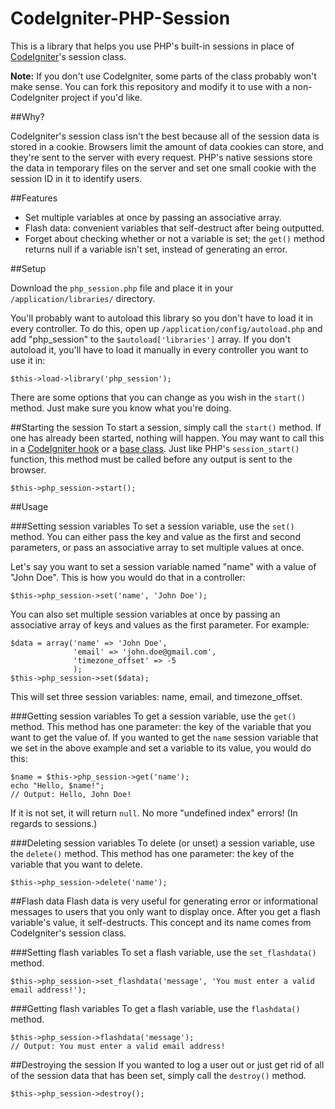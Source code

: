 CodeIgniter-PHP-Session
=======================

This is a library that helps you use PHP's built-in sessions in place of [CodeIgniter](http://codeigniter.com/)'s session class.

**Note:** If you don't use CodeIgniter, some parts of the class probably won't make sense. You can fork this repository and modify it to use with a non-CodeIgniter project if you'd like.

##Why?

CodeIgniter's session class isn't the best because all of the session data is stored in a cookie. Browsers limit the amount of data cookies can store, and they're sent to the server with every request. PHP's native sessions store the data in temporary files on the server and set one small cookie with the session ID in it to identify users.

##Features
- Set multiple variables at once by passing an associative array.
- Flash data: convenient variables that self-destruct after being outputted.
- Forget about checking whether or not a variable is set; the `get()` method returns null if a variable isn't set, instead of generating an error.

##Setup

Download the `php_session.php` file and place it in your `/application/libraries/` directory. 
<!--Then, download the `php_session_config.php` file and place it in your `/application/config/` directory.-->

You'll probably want to autoload this library so you don't have to load it in every controller. To do this, open up `/application/config/autoload.php` and add "php_session" to the `$autoload['libraries']` array. If you don't autoload it, you'll have to load it manually in every controller you want to use it in:

```
$this->load->library('php_session');
```

There are some options that you can change as you wish in the `start()` method. Just make sure you know what you're doing.

##Starting the session
To start a session, simply call the `start()` method. If one has already been started, nothing will happen. You may want to call this in a [CodeIgniter hook](http://ellislab.com/codeigniter/user-guide/general/hooks.html) or a [base class](http://philsturgeon.co.uk/blog/2010/02/CodeIgniter-Base-Classes-Keeping-it-DRY). Just like PHP's `session_start()` function, this method must be called before any output is sent to the browser.

```
$this->php_session->start();
```

##Usage

###Setting session variables
To set a session variable, use the `set()` method. You can either pass the key and value as the first and second parameters, or pass an associative array to set multiple values at once.

Let's say you want to set a session variable named "name" with a value of "John Doe". This is how you would do that in a controller:

```
$this->php_session->set('name', 'John Doe');
```

You can also set multiple session variables at once by passing an associative array of keys and values as the first parameter. For example:

```
$data = array('name' => 'John Doe',
              'email' => 'john.doe@gmail.com',
              'timezone_offset' => -5
              );
$this->php_session->set($data);
```

This will set three session variables: name, email, and timezone_offset.


###Getting session variables
To get a session variable, use the `get()` method. This method has one parameter: the key of the variable that you want to get the value of. If you wanted to get the `name` session variable that we set in the above example and set a variable to its value, you would do this:

```
$name = $this->php_session->get('name');
echo "Hello, $name!";
// Output: Hello, John Doe!
```

If it is not set, it will return `null`. No more "undefined index" errors! (In regards to sessions.)

###Deleting session variables
To delete (or unset) a session variable, use the `delete()` method. This method has one parameter: the key of the variable that you want to delete.

```
$this->php_session->delete('name');
```

##Flash data
Flash data is very useful for generating error or informational messages to users that you only want to display once. After you get a flash variable's value, it self-destructs. This concept and its name comes from CodeIgniter's session class.

###Setting flash variables
To set a flash variable, use the `set_flashdata()` method. 

```
$this->php_session->set_flashdata('message', 'You must enter a valid email address!');
```

###Getting flash variables
To get a flash variable, use the `flashdata()` method.

```
$this->php_session->flashdata('message');
// Output: You must enter a valid email address!
```

##Destroying the session
If you wanted to log a user out or just get rid of all of the session data that has been set, simply call the `destroy()` method.

```
$this->php_session->destroy();
```
